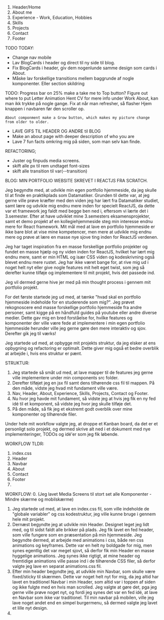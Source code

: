 1. Header/Home
2. About me
3. Experience - Work, Education, Hobbies
4. Skills
5. Projects
6. Contact
7. Footer

TODO TODAY:
- Change nav mobile
- Lav BlogCards i header og direct til ny side til blog.
- Fix BlogCards i header, giv dem nogenlunde samme design som cards i About.
- Måske lav forskellige transitions mellem baggrunde af nogle komponenter. Eller section skildring



TODO:
    Progress bar on 25% make a take me to Top button?
    Figure out where to put Letter Animation
    Hent CV for mere info under Work About, kan man ikk trykke på nogle gange.
    Fix at når man refresher, så flasher Hjem knappen i navbaren før den scroller op.

    About componment make a Grow button, which makes my picture change from older to older.

- LAVE GIFS TIL HEADER OG ANDRE til BLOG
- Make an about page with deeper description of who you are
- Lave 7 fun facts omkring mig på siden, som man selv kan finde.

REFACTORING;
- Juster og finpuds media screens.
- skift alle px til rem undtaget font-sizes
- skift alle transition til var(--transition)





BLOG: MIN PORTFOLIO WEBSITE SKREVET I REACTJS FRA SCRATCH.

Jeg begyndte med, at udvikle min egen portfolio hjemmeside, da jeg skulle til at finde en praktikplads som Datamatiker.
Grunden til dette var, at jeg gerne ville prøve kræfter med den viden jeg har lært fra Datamatiker studiet, samt lære og udvikle mig
endnu mere inden for specielt ReactJS, da dette var et framework jeg faldt med begge ben ned i, eftersom vi lærte det
i 3.semester. Efter at have udviklet mine 3.semesters eksamensprojekter, samt et demo projekt af en kollegiehjemmeside steg min
interesse endnu mere for React framework. Mit mål med at lave en portfolio hjemmeside er ikke bare blot at vise mine kompetencer, men
mere at udvikle mig endnu mere og prøve at lære en masse nye sjove ting inden for ReactJS verdenen.

Jeg har taget inspiration fra en masse forskellige portfolio projekter og fundet en masse hjælp og ny viden inden for ReactJS,
hvilket har lært mig endnu mere, samt er min HTML og især CSS viden og kodeskrivning også blevet endnu mere rustet.
Jeg har ikke været bange for, at rive mig ud i noget helt nyt eller give nogle features mit helt eget twist, som jeg
så derefter kunne tilføje og implementere til mit projekt, hvis det passede ind.


Jeg vil dermed gerne hive jer med på min thought process i gennem mit portfolio projekt.

For det første startede jeg ud med, at tænke "hvad skal en portfolio hjemmeside indeholde for en studerende som mig?".
Jeg prøvet rekognoscere end masse forskellige portfolio hjemmeside fra andre personer, samt kigge på en håndfuld guides
på youtube eller andre diverse medier. Dette gav mig en bred forståelse for, hvilke features og komponenter der
ville være fede at implementere i min egen portfolio hjemmeside herunder ville jeg gerne gøre den mere interaktiv og sjov. 
Derefter gik jeg til værks!


Jeg startede ud med, at opbygge mit projekts struktur, da jeg elsker at ens opbygning og refactoring er optimalt.
Dette giver mig også et bedre overblik at arbejde i, hvis ens struktur er pænt.

STRUKTUR:
1. Jeg startede så småt ud med, at lave mapper til de features jeg gerne ville implementere under min components src folder.
2. Derefter tilføjet jeg en jsx fil samt dens tilhørende css fil til mappen. På den måde, vidste jeg hvad mit fundament ville være.
3. Nav, Header, About, Experience, Skills, Projects, Contact og Footer.
4. Nu hvor jeg havde mit fundament, så vidste jeg at hvis jeg fik en ny fed idé til et komponent, så vidste jeg hvor jeg skulle tilføje det.
5. På den måde, så fik jeg et ekstremt godt overblik over mine komponenter og tilhørende filer.



Under hele mit workflow valgte jeg, at droppe et Kanban board, da det er et personligt solo projekt, og dermed
skrive alt ned i et dokument med nye implementeringer, TODOs og idé'er som jeg fik løbende.

WORKFLOW TLDR:
1. index.css
2. Header
3. Navbar
4. About
5. Contact
6. Footer
7. 

WORKFLOW:
0. (Jeg lavet Media Screens til stort set alle Komponenter - Mindre skærme og mobilskærme)
1. Jeg startede ud med, at lave en index.css fil, som ville indeholde de "globale variabler" og css kodestruktur, jeg ville kunne bruge i gennem hele mit projekt.
2. Dernæst begyndte jeg at udvikle min Header. Designet leget jeg lidt med, og til sidst faldt alle brikker på plads.
   Jeg fik lavet en fed header, som ville fungere som en præsentation på min hjemmeside.
   Jeg begyndte dermed, at arbejde med animations i css, både ren css animations og keyframes. Dette var en helt ny boldgade for mig,
   men synes egentlig det var meget sjovt, så derfor fik min Header en masse hyggelige animations. 
   Jeg synes ikke rigtigt, at mine header og fremtidige animations ville passe ind i de tilhørende CSS filer, så derfor valgte jeg lave en separat animations.css fil.
3. Efter min header begyndte jeg, at udvikle min Navbar, som skulle være fixed/sticky til skærmen.
   Dette var noget helt nyt for mig, da jeg altid har lavet en traditionel Navbar i min Header, som altid var i toppen af siden og ikke fulgte med en hvis man scrolled.
   Jeg valgte at gøre det, pga jeg gerne ville prøve noget nyt, og fordi jeg synes det var en fed idé, at lave en Navbar som ikke var traditionel.
   Til min navbar på mobilen, ville jeg lave noget andet end en simpel burgermenu, så dermed valgte jeg lavet et lille nyt design.
4. 















